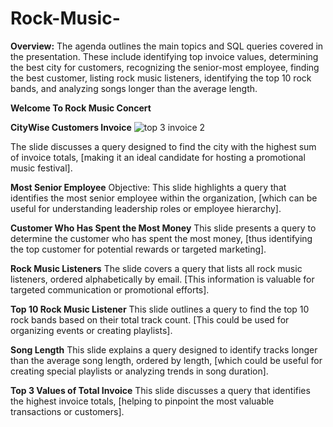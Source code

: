 # Rock-Music-
**Overview:** The agenda outlines the main topics and SQL queries covered in the presentation. These include identifying top invoice values, determining the best city for customers, recognizing the senior-most employee, finding the best customer, listing rock music listeners, identifying the top 10 rock bands, and analyzing songs longer than the average length.

   ****Welcome To Rock Music Concert****

**CityWise Customers Invoice**
![top 3 invoice 2](https://github.com/user-attachments/assets/082721f2-3b9d-4469-b7b5-fec81e9e3849)



The slide discusses a query designed to find the city with the highest sum of invoice totals, [making it an ideal candidate for hosting a promotional music festival].

**Most Senior Employee**
Objective: This slide highlights a query that identifies the most senior employee within the organization, [which can be useful for understanding leadership roles or employee hierarchy].

**Customer Who Has Spent the Most Money**
 This slide presents a query to determine the customer who has spent the most money, [thus identifying the top customer for potential rewards or targeted marketing].
 
**Rock Music Listeners**
The slide covers a query that lists all rock music listeners, ordered alphabetically by email. [This information is valuable for targeted communication or promotional efforts].

**Top 10 Rock Music Listener**
This slide outlines a query to find the top 10 rock bands based on their total track count. [This could be used for organizing events or creating playlists].

**Song Length**
This slide explains a query designed to identify tracks longer than the average song length, ordered by length, [which could be useful for creating special playlists or analyzing trends in song duration].

**Top 3 Values of Total Invoice**
This slide discusses a query that identifies the highest invoice totals, [helping to pinpoint the most valuable transactions or customers].


